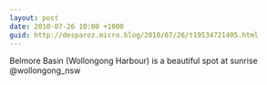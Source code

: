 ```yaml
---
layout: post
date: 2010-07-26 10:00 +1000
guid: http://desparoz.micro.blog/2010/07/26/t19534721405.html
---
```

Belmore Basin (Wollongong Harbour) is a beautiful spot at sunrise @wollongong_nsw
